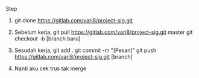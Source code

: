 Step

1. git clone https://gitlab.com/vari8/project-sig.git

2. Sebelum kerja, git pull https://gitlab.com/vari8/project-sig.git master
                  git checkout -b [branch baru]
    
4. Sesudah kerja,
git add .
git commit -m "[Pesan]"
git push https://gitlab.com/vari8/project-sig.git [branch]

5. Nanti aku cek trus tak merge